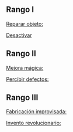 

## Rango I

<u>Reparar objeto:</u>

<u>Desactivar</u>

## Rango II

<u>Mejora mágica:</u>

<u>Percibir defectos:</u>

## Rango III

<u>Fabricación improvisada:</u>

<u>Invento revolucionario:</u>


